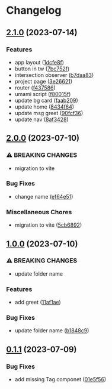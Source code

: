 # Changelog

## [2.1.0](https://github.com/fayaadbsa/fayaadbsa.com/compare/v2.0.0...v2.1.0) (2023-07-14)


### Features

* app layout ([1dcfe8f](https://github.com/fayaadbsa/fayaadbsa.com/commit/1dcfe8fe121344d1e93c1c5a8d0f19c509c29a0e))
* button in tw ([7bc752f](https://github.com/fayaadbsa/fayaadbsa.com/commit/7bc752fbae57648590555f9931d9d5be1a870576))
* intersection observer ([b7daa83](https://github.com/fayaadbsa/fayaadbsa.com/commit/b7daa8382e0ee9b4e069bd204c94aba32d602fcd))
* project page ([3e26621](https://github.com/fayaadbsa/fayaadbsa.com/commit/3e266215bebb73a33d81d86b21dcf2014bcfbabc))
* router ([f437586](https://github.com/fayaadbsa/fayaadbsa.com/commit/f437586c56936911d700b511c26c5819f2393af2))
* umami script ([f80015f](https://github.com/fayaadbsa/fayaadbsa.com/commit/f80015f64252ff3d571706a44305b5f6c743e1e0))
* update bg card ([faab209](https://github.com/fayaadbsa/fayaadbsa.com/commit/faab20984227cf4056d6dd852942ac9f170789c3))
* update home ([8434f64](https://github.com/fayaadbsa/fayaadbsa.com/commit/8434f64e0547cfb5bec02c43a91ac1b9a95764f6))
* update msg greet ([90fcf36](https://github.com/fayaadbsa/fayaadbsa.com/commit/90fcf36ab94e934801d772bee21a3e52f508a623))
* update nav ([8af3428](https://github.com/fayaadbsa/fayaadbsa.com/commit/8af34288a51bee7ba4e378c0599d1e7df3f8b985))

## [2.0.0](https://github.com/fayaadbsa/fayaadbsa.com/compare/v1.0.0...v2.0.0) (2023-07-10)


### ⚠ BREAKING CHANGES

* migration to vite

### Bug Fixes

* change name ([ef64e51](https://github.com/fayaadbsa/fayaadbsa.com/commit/ef64e51ec2f81d5942f06db18be240a6d16beffc))


### Miscellaneous Chores

* migration to vite ([5cb6892](https://github.com/fayaadbsa/fayaadbsa.com/commit/5cb68926bce7ae83dbd320b4fd33efa9c0f187c7))

## [1.0.0](https://github.com/fayaadbsa/fayaadbsa.com/compare/v0.1.1...v1.0.0) (2023-07-10)


### ⚠ BREAKING CHANGES

* update folder name

### Features

* add greet ([11af1ae](https://github.com/fayaadbsa/fayaadbsa.com/commit/11af1ae3b7128991e73b2cdbef120d4dbf5dc043))


### Bug Fixes

* update folder name ([b1848c9](https://github.com/fayaadbsa/fayaadbsa.com/commit/b1848c99f9c10cf53cbf3e0c000ecfe837cbac7c))

## [0.1.1](https://github.com/fayaadbsa/fayaadbsa.com/compare/v0.1.0...v0.1.1) (2023-07-09)


### Bug Fixes

* add missing Tag componet ([01e5f56](https://github.com/fayaadbsa/fayaadbsa.com/commit/01e5f5690938bc3d2168657ba9f04cd6619c77e6))
